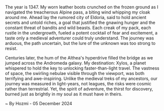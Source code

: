 
The year is 1347.  My worn leather boots crunched on the frozen ground as I navigated the treacherous Alpine pass, a biting wind whipping my cloak around me.  Ahead lay the rumored city of Eldoria, said to hold ancient secrets and untold riches, a goal that justified the gnawing hunger and the constant threat of bandits and wild beasts.  Each creak of my pack, each rustle in the undergrowth, fueled a potent cocktail of fear and excitement, a taste only a medieval adventurer could truly understand.  The journey was arduous, the path uncertain, but the lure of the unknown was too strong to resist.

Centuries later, the hum of the Althea's hyperdrive filled the bridge as we jumped across the Andromeda galaxy.  My destination: Xylos, a planet whispered to hold the key to unlocking faster-than-light travel.  The vastness of space, the swirling nebulae visible through the viewport, was both terrifying and awe-inspiring. Unlike the medieval treks of my ancestors, our journey was measured in light-years, not leagues, the risks were cosmic rather than terrestrial.  Yet, the spirit of adventure, the thirst for discovery, burned just as brightly in my soul as it must have in theirs.

~ By Hozmi - 05 December 2024
